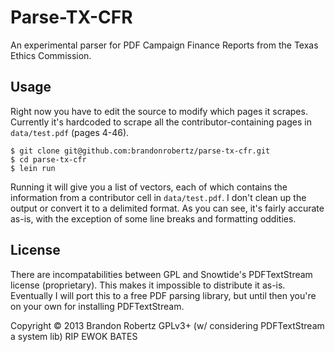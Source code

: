 # Parse-TX-CFR

An experimental parser for PDF Campaign Finance Reports from the Texas Ethics Commission.

## Usage

Right now you have to edit the source to modify which pages it scrapes. Currently it's hardcoded to scrape all the contributor-containing pages in `data/test.pdf` (pages 4-46).

    $ git clone git@github.com:brandonrobertz/parse-tx-cfr.git
    $ cd parse-tx-cfr
    $ lein run

Running it will give you a list of vectors, each of which contains the information from a contributor cell in `data/test.pdf`. I don't clean up the output or convert it to a delimited format. As you can see, it's fairly accurate as-is, with the exception of some line breaks and formatting oddities.

## License

There are incompatabilities between GPL and Snowtide's PDFTextStream license (proprietary). This makes it impossible to distribute it as-is. Eventually I will port this to a free PDF parsing library, but until then you're on your own for installing PDFTextStream.

Copyright © 2013 Brandon Robertz
GPLv3+ (w/ considering PDFTextStream a system lib)
RIP EWOK BATES
